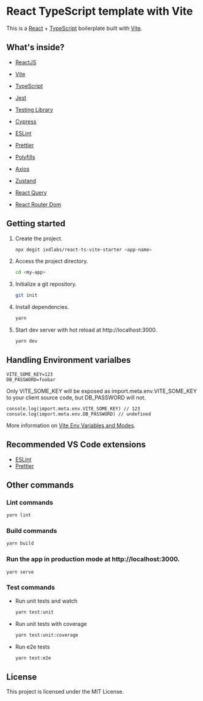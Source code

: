 # React TypeScript template with Vite

This is a [React](https://reactjs.org) + [TypeScript](https://www.typescriptlang.org/) boilerplate built with [Vite](https://vitejs.dev).

## What's inside?

- [ReactJS](https://reactjs.org)
- [Vite](https://vitejs.dev)
- [TypeScript](https://www.typescriptlang.org)
- [Jest](https://jestjs.io)
- [Testing Library](https://testing-library.com)
- [Cypress](https://www.cypress.io)
- [ESLint](https://eslint.org)
- [Prettier](https://prettier.io)
- [Polyfills](https://github.com/vitejs/vite/tree/main/packages/plugin-legacy#readme)

- [Axios](https://github.com/axios/axios)
- [Zustand](https://github.com/pmndrs/zustand)
- [React Query](https://tanstack.com/query/v4)
- [React Router Dom](https://reactrouter.com/)

## Getting started

1. Create the project.

   ```bash
   npx degit ixdlabs/react-ts-vite-starter <app-name>
   ```

2. Access the project directory.

   ```bash
   cd <my-app>
   ```

3. Initialize a git repository.

   ```bash
   git init
   ```

4. Install dependencies.

   ```bash
   yarn
   ```

5. Start dev server with hot reload at http://localhost:3000.
   ```bash
   yarn dev
   ```

## Handling Environment varialbes

```
VITE_SOME_KEY=123
DB_PASSWORD=foobar
```

Only VITE_SOME_KEY will be exposed as import.meta.env.VITE_SOME_KEY to your client source code, but DB_PASSWORD will not.

```
console.log(import.meta.env.VITE_SOME_KEY) // 123
console.log(import.meta.env.DB_PASSWORD) // undefined
```

More information on [Vite Env Variables and Modes](https://vitejs.dev/guide/env-and-mode.html).

## Recommended VS Code extensions

- [ESLint](https://marketplace.visualstudio.com/items?itemName=dbaeumer.vscode-eslint)
- [Prettier](https://marketplace.visualstudio.com/items?itemName=esbenp.prettier-vscode)

## Other commands

### Lint commands

```bash
yarn lint
```

### Build commands

```bash
yarn build
```

### Run the app in production mode at http://localhost:3000.

```bash
yarn serve
```

### Test commands

- Run unit tests and watch
  ```bash
  yarn test:unit
  ```
- Run unit tests with coverage
  ```bash
  yarn test:unit:coverage
  ```
- Run e2e tests
  ```bash
  yarn test:e2e
  ```

## License

This project is licensed under the MIT License.
